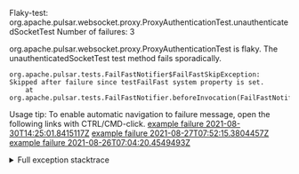         
Flaky-test: org.apache.pulsar.websocket.proxy.ProxyAuthenticationTest.unauthenticatedSocketTest
Number of failures: 3

org.apache.pulsar.websocket.proxy.ProxyAuthenticationTest is flaky. The unauthenticatedSocketTest test method fails sporadically.

```
org.apache.pulsar.tests.FailFastNotifier$FailFastSkipException: Skipped after failure since testFailFast system property is set.
	at org.apache.pulsar.tests.FailFastNotifier.beforeInvocation(FailFastNotifier.java:88)

```

Usage tip: To enable automatic navigation to failure message, open the following links with CTRL/CMD-click.
[example failure 2021-08-30T14:25:01.8415117Z](https://github.com/apache/pulsar/runs/3462661639?check_suite_focus=true#step:9:695)
[example failure 2021-08-27T07:52:15.3804457Z](https://github.com/apache/pulsar/runs/3440855061?check_suite_focus=true#step:9:708)
[example failure 2021-08-26T07:04:20.4549493Z](https://github.com/apache/pulsar/runs/3429892062?check_suite_focus=true#step:9:668)


<details>
<summary>Full exception stacktrace</summary>
<code><pre>
org.apache.pulsar.tests.FailFastNotifier$FailFastSkipException: Skipped after failure since testFailFast system property is set.
	at org.apache.pulsar.tests.FailFastNotifier.beforeInvocation(FailFastNotifier.java:88)

</pre></code>
</details>


